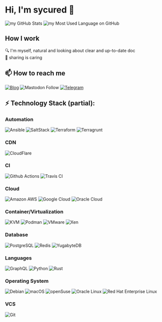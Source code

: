# Hi, I'm sycured 👋

![my GitHub Stats](https://github-readme-stats-sycured.vercel.app//api?username=sycured&count_private=true&show_icons=true&theme=tokyonight&hide_border=true&include_all_commits=true)
![my Most Used Language on GitHub](https://github-readme-stats-sycured.vercel.app/api/top-langs/?username=sycured&theme=tokyonight&langs_count=8&hide_border=true&show_icons=true&include_all_commits=true&count_private=true&layout=compact)

## How I work
🔍 I'm myself, natural and looking about clear and up-to-date doc  
💝 sharing is caring


## 📫 How to reach me
[![Blog](https://img.shields.io/badge/Join_me_on-my_blog-black?style=flat-square&logo=google-chrome)](https://sycured.com)
![Mastodon Follow](https://img.shields.io/mastodon/follow/108199320587374276?domain=https%3A%2F%2Fmastodon.technology&style=social)
[![Telegram](https://img.shields.io/badge/Join_me_on-Telegram-black?style=flat-square&logo=telegram)](https://t.me/sycured)

## ⚡ Technology Stack (partial):

### Automation
![Ansible](https://img.shields.io/badge/Ansible-black?style=flat-square&logo=Ansible)
![SaltStack](https://img.shields.io/badge/-SaltStack-black?style=flat-square&logo=Saltstack&logoColor=white)
![Terraform](https://img.shields.io/badge/-Terraform-black?style=flat-square&logo=Terraform)
![Terragrunt](https://img.shields.io/badge/-Terragrunt-black?style=flat-square&logo=Terraform)

### CDN
![CloudFlare](https://img.shields.io/badge/-CloudFlare-black?style=flat-square&logo=cloudflare&logoColor=white)
### CI
![Github Actions](https://img.shields.io/badge/-Github_Actions-black?style=flat-square&logo=github-actions&logoColor=white)
![Travis CI](https://img.shields.io/badge/Travis_CI-black?style=flat-square&logo=travis-ci&logoColor=white)


### Cloud
![Amazon AWS](https://img.shields.io/badge/Amazon_AWS-black?style=flat-square&logo=amazon-aws)
![Google Cloud](https://img.shields.io/badge/Google_Cloud-black?style=flat-square&logo=google-cloud&logoColor=white)
![Oracle Cloud](https://img.shields.io/badge/Oracle_Cloud-black?style=flat-square&logo=oracle)

### Container/Virtualization
![KVM](https://img.shields.io/badge/-KVM-black?style=flat-square&logo=kvm&logoColor=white)
![Podman](https://img.shields.io/badge/-Podman-black?style=flat-square&logo=podman)
![VMware](https://img.shields.io/badge/-VMware-black?style=flat-square&logo=vmware&logoColor=white)
![Xen](https://img.shields.io/badge/-Xen-black?style=flat-square&logo=Xen&logoColor=white)

### Database
![PostgreSQL](https://img.shields.io/badge/-PostgreSQL-black?style=flat-square&logo=postgresql)
![Redis](https://img.shields.io/badge/-Redis-black?style=flat-square&logo=Redis&logoColor=white)
![YugabyteDB](https://img.shields.io/badge/-YugabyteDB-black?style=flat-square&logo=yugabytedb)

### Languages
![GraphQL](https://img.shields.io/badge/-GraphQL-black?style=flat-square&logo=graphql)
![Python](https://img.shields.io/badge/-Python-black?style=flat-square&logo=Python&logoColor=white)
![Rust](https://img.shields.io/badge/-Rust-black?style=flat-square&logo=rust)

### Operating System
![Debian](https://img.shields.io/badge/-Debian-black?style=flat-square&logo=debian)
![macOS](https://img.shields.io/badge/-macOS-black?style=flat-square&logo=apple)
![openSuse](https://img.shields.io/badge/-openSuse-black?style=flat-square&logo=opensuse&logoColor=white)
![Oracle Linux](https://img.shields.io/badge/-Oracle_Linux-black?style=flat-square&logo=oracle)
![Red Hat Enterprise Linux](https://img.shields.io/badge/-RHEL-black?style=flat-square&logo=red-hat)

### VCS
![Git](https://img.shields.io/badge/-Git-black?style=flat-square&logo=git&logoColor=white)
